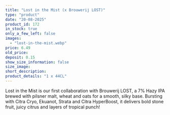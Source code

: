 ```yaml
---
title: "Lost in the Mist (x Brouwerij LOST)"
type: "product"
date: "20-08-2025"
product_id: 172
in_stock: true
only_a_few_left: false
images:
  - "lost-in-the-mist.webp"
price: 6.49
old_price: 
deposit: 0.15
show_size_information: false
size_image:
short_description:
product_details: "1 x 44CL"
---
```


Lost in the Mist is our first collaboration with Brouwerij LOST, a 7% Hazy IPA brewed with pilsner malt, wheat and oats for a smooth, silky base. Bursting with Citra Cryo, Ekuanot, Strata and Citra HyperBoost, it delivers bold stone fruit, juicy citrus and layers of tropical punch!
